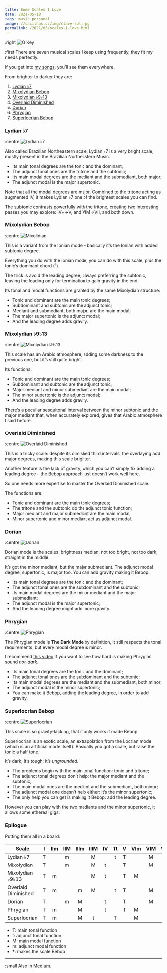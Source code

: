 ```yaml
---
title: Some Scales I Love
date: 2021-05-18
tags: music personal
image: //cacilhas.cc/img/clave-sol.jpg
permalink: /2021/05/scales-i-love.html
---
```

[image]: {{{image}}}
[Dorian]: //cacilhas.cc/img/loved-scales/dorian.png
[Lydian ♭7]: //cacilhas.cc/img/loved-scales/lydian-b7.png
[Mixolidian]: //cacilhas.cc/img/loved-scales/mixolydian.png
[Mixolydian ♭9♭13]: //cacilhas.cc/img/loved-scales/mixolydian-b9b13.png
[Overlaid Diminished]: //cacilhas.cc/img/loved-scales/overlaid.png
[Phrygian]: //cacilhas.cc/img/loved-scales/phrygian.png
[Superlocrian]: //cacilhas.cc/img/loved-scales/superlocrian.png
[happy-phrygian]: https://www.youtube.com/watch?v=ZxQWbyaMzfg
[Medium]: https://cacilhas.medium.com/some-scales-i-love-665c59919275
[my songs]: https://montegasppa.bandcamp.com/

:right ![G Key][image]

:first There are seven musical scales I keep using frequently, they fit my needs
perfectly.

If you get into [my songs][], you’ll see them everywhere.

From brighter to darker they are:

1. [Lydian ♭7](#lydian-♭7)
1. [Mixolydian Bebop](#mixolydian-bebop)
1. [Mixolydian ♭9♭13](#mixolydian-♭9♭13)
1. [Overlaid Diminished](#overlaid-diminished)
1. [Dorian](#dorian)
1. [Phrygian](#phrygian)
1. [Superlocrian Bebop](#superlocrian-bebop)

### Lydian ♭7

:centre ![Lydian ♭7][]

Also called Brazilian Northeastern scale, Lydian ♭7 is a very bright scale,
mostly present in the Brazilian Northeastern Music.

- Its main tonal degrees are the tonic and the dominant;
- The adjunct tonal ones are the tritone and the subtonic;
- Its main modal degrees are the mediant and the submediant, both major;
- The adjunct modal is the major supertonic.

Note that all the modal degrees are major. Combined to the tritone acting as
augmented Ⅳ, it makes Lydian ♭7 one of the brightest scales you can find.

The subtonic contrasts powerfully with the tritone, creating two interesting
passes you may explore: Ⅳ+→Ⅴ, and ⅥM→Ⅶ, and both down.

### Mixolydian Bebop

:centre ![Mixolidian][]

This is a variant from the Ionian mode – basically it‘s the Ionian with added
subtonic degree.

Everything you do with the Ionian mode, you can do with this scale, plus the
tonic’s dominant chord (⁷).

The trick is avoid the leading degree, always preferring the subtonic, leaving
the leading only for termination to gain gravity in the end.

Its tonal and modal functions are granted by the same Mixolydian structure:

- Tonic and dominant are the main tonic degrees;
- Subdominant and subtonic are the adjunct tonic;
- Mediant and submediant, both major, are the main modal;
- The major supertonic is the adjunct modal;
- And the leading degree adds gravity.

### Mixolydian ♭9♭13

:centre ![Mixolydian ♭9♭13][]

This scale has an Arabic atmosphere, adding some darkness to the previous one,
but it’s still quite bright.

Its functions:

- Tonic and dominant are the main tonic degrees;
- Subdominant and subtonic are the adjunct tonic;
- Major mediant and minor submediant are the main modal;
- The minor supertonic is the adjunct modal;
- And the leading degree adds gravity.

There’s a peculiar sesquitonal interval between the minor subtonic and the
major mediant that, when accurately explored, gives that Arabic atmosphere I
said before.

### Overlaid Diminished

:centre ![Overlaid Diminished][]

This is a tricky scale: despite its dimished third intervals, the overlaying
add major degrees, making this scale brighter.

Another feature is the lack of gravity, which you can’t simply fix adding a
leading degree – the Bebop approach just doesn’t work well here.

So one needs more expertise to master the Overlaid Diminished scale.

The functions are:

- Tonic and dominant are the main tonic degrees;
- The tritone and the subtonic do the adjunct tonic function;
- Major mediant and major submediant are the main modal;
- Minor supertonic and minor mediant act as adjunct modal.

### Dorian

:centre ![Dorian][]

Dorian mode is the scales’ brightness median, not too bright, not too dark,
straight in the middle.

It’s got the minor mediant, but the major submediant. The adjunct modal degree,
supertonic, is major too. You can add gravity making it Bebop.

- Its main tonal degrees are the tonic and the dominant;
- The adjunct tonal ones are the subdominant and the subtonic;
- Its main modal degrees are the minor mediant and the major submediant;
- The adjunct modal is the major supertonic;
- And the leading degree might add more gravity.

### Phrygian

:centre ![Phrygian][]

The Phrygian mode is **The Dark Mode** by definition, it still respects the
tonal requirements, but every modal degree is minor.

I recommend [this video][happy-phrygian] if you want to see how hard is making
Phrygian sound *not-dark*.

- Its main tonal degrees are the tonic and the dominant;
- The adjunct tonal ones are the subdominant and the subtonic;
- Its main modal degrees are the mediant and the submediant, both minor;
- The adjunct modal is the minor supertonic;
- You can make it Bebop, adding the leading degree, in order to add gravity.

### Superlocrian Bebop

:centre ![Superlocrian][]

This scale is so gravity-lacking, that it only works if made Bebop.

Superlocrian is an exotic scale, an extrapolation from the Locrian mode (which
is an artificial mode itself). Basically you got a scale, but raise the tonic a
half tone.

It’s dark; it’s tough; it’s *ungrounded*.

- The problems begin with the main tonal function: tonic and tritone;
- The adjunct tonal degrees don’t help: the major mediant and the subtonic;
- The main modal ones are the mediant and the submediant, both minor;
- The adjunct modal one doesn’t help either: it’s the minor supertonic;
- The only help you can get is making it Bebop: add the leading degree.

However you can play with the two mediants and the minor supertonic, it allows
some ethereal gigs.

### Epilogue

Putting them all in a board:

| Scale               | Ⅰ  | Ⅱm | ⅡM | Ⅲm | ⅢM | Ⅳ | Tt | Ⅴ | Ⅵm | ⅥM | Ⅶ | Ⅶ+ | Ⅷ |
|---------------------|:--:|:--:|:--:|:--:|:--:|:--:|:--:|:--:|:--:|:--:|:--:|:--:|:--:|
| Lydian ♭7           | T  |    | m  |    | M  |    | t  | T  |    | M  | t  |    | T  |
| Mixolydian          | T  |    | m  |    | M  | t  |    | T  |    | M  | t  | †  | T  |
| Mixolydian ♭9♭13    | T  | m  |    |    | M  | t  |    | T  | M  |    | t  | †  | T  |
| Overlaid Diminished | T  | m  |    | m  | M  |    | t  | T  |    | M  | t  |    | T  |
| Dorian              | T  |    | m  | M  |    | t  |    | T  |    | M  | t  | †  | T  |
| Phrygian            | T  | m  |    | M  |    | t  |    | T  | M  |    | t  | †  | T  |
| Superlocrian        | T  | m  |    | M  | t  |    | T  |    | M  |    | t  | †  | T  |

- T: main tonal function
- t: adjunct tonal function
- M: main modal function
- m: adjunct modal function
- †: makes the scale Bebop

-----

:small Also in [Medium][].
